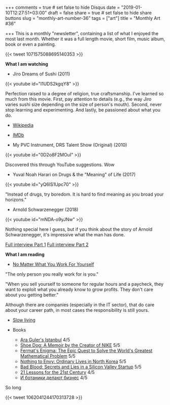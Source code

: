 +++
comments = true	# set false to hide Disqus
date = "2019-01-10T12:27:51+03:00"
draft = false
share = true	# set false to hide share buttons
slug = "monthly-art-number-36"
tags = ["art"]
title = "Monthly Art #36"

+++
This is a monthly "newsletter", containing a list of what I enjoyed the most
last month. Whether it was a full length movie, short film, music album, book
or even a painting.

{{< tweet 1071575088695140353 >}}

<!--more-->

**What I am watching**

* Jiro Dreams of Sushi (2011)

{{< youtube id="I1UDS2kgqY8" >}}

Perfection raised to a degree of religion, true craftsmanship. I've learned so
much from this movie. First, pay attention to details (e.g., the way Jiro
varies sushi size depending on the size of person's mouth). Second, never stop
learning and experimenting. And lastly, be passioned about what you do.

  * [Wikipedia](https://en.wikipedia.org/wiki/Jiro_Dreams_of_Sushi)
  * [IMDb](https://www.imdb.com/title/tt1772925/)

* My PVC Instrument, DRS Talent Show (Original) (2010)

{{< youtube id="0D2o8F2MOuI" >}}

Discovered this through YouTube suggestions. Wow

* Yuval Noah Harari on Drugs & the "Meaning" of Life (2017)

{{< youtube id="yQ6IS1Upc70" >}}

"Instead of drugs, try boredom. It is hard to find meaning as you broad your horizons."

* Arnold Schwarzenegger (2018)

{{< youtube id="mNDA-o9yJNw" >}}

Nothing special here I guess, but if you think about the story of Arnold Schwarzenegger, it's impressive what the man has done.

[Full interview Part 1](https://www.youtube.com/watch?v=Px7bjMyPA30) [Full interview Part 2](https://www.youtube.com/watch?v=B5bY-s9sPJk)

**What I am reading**

* [No Matter What You Work For Yourself](https://medium.com/the-mission/no-matter-what-you-work-for-yourself-67e7a2fa038b)

"The only person you really work for is you."

"When you sell yourself to someone for regular hours and a paycheck, they want
to exploit what you already know to grow profits. They don't care about you
getting better."

Although there are companies (especially in the IT sector), that do care about
your career path, in most cases the responsibility is still yours.

* [Slow living](https://en.wikipedia.org/wiki/Slow_living)

* Books

  - [Ara Guler's Istanbul](https://www.goodreads.com/book/show/6925239-ara-g-ler-s-istanbul) 4/5
  - [Shoe Dog: A Memoir by the Creator of NIKE](https://www.goodreads.com/book/show/27220736-shoe-dog) 5/5
  - [Fermat's Enigma: The Epic Quest to Solve the World's Greatest Mathematical Problem](https://www.goodreads.com/book/show/38412.Fermat_s_Enigma) 5/5
  - [Nothing to Envy: Ordinary Lives in North Korea](https://www.goodreads.com/book/show/40604846-nothing-to-envy) 5/5
  - [Bad Blood: Secrets and Lies in a Silicon Valley Startup](https://www.goodreads.com/book/show/37976541-bad-blood) 5/5
  - [21 Lessons for the 21st Century](https://www.goodreads.com/book/show/38820046-21-lessons-for-the-21st-century) 4/5
  - [И ботаники делают бизнес](https://www.goodreads.com/book/show/11210808) 4/5

So long

{{< tweet 1062041244170313728 >}}
